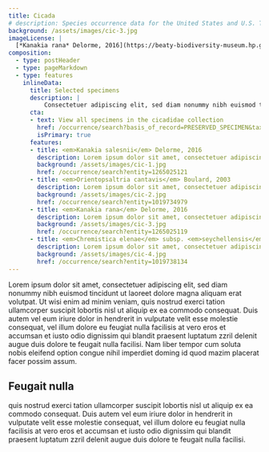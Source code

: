 ```yaml
---
title: Cicada
# description: Species occurrence data for the United States and U.S. Territories.
background: /assets/images/cic-3.jpg
imageLicense: |
  [*Kanakia rana* Delorme, 2016](https://beaty-biodiversity-museum.hp.gbif-staging.org/occurrence/search?entity=1265025119) Collected in New Caledonia by Fauvre Laurent licensed under [CC-BY-4.0](http://creativecommons.org/licenses/by-nc-nd/4.0)
composition:
  - type: postHeader
  - type: pageMarkdown
  - type: features
    inlineData:
      title: Selected specimens
      description: |
          Consectetuer adipiscing elit, sed diam nonummy nibh euismod tincidunt ut laoreet dolore magna aliquam erat volutpat. 
      cta:
      - text: View all specimens in the cicadidae collection
        href: /occurrence/search?basis_of_record=PRESERVED_SPECIMEN&taxon_key=50
        isPrimary: true
      features: 
      - title: <em>Kanakia salesnii</em> Delorme, 2016
        description: Lorem ipsum dolor sit amet, consectetuer adipiscing elit, sed diam nonummy nibh euismod.
        background: /assets/images/cic-1.jpg 
        href: /occurrence/search?entity=1265025121
      - title: <em>Orientopsaltria cantavis</em> Boulard, 2003
        description: Lorem ipsum dolor sit amet, consectetuer adipiscing elit, sed diam nonummy nibh euismod.
        background: /assets/images/cic-2.jpg
        href: /occurrence/search?entity=1019734979
      - title: <em>Kanakia rana</em> Delorme, 2016
        description: Lorem ipsum dolor sit amet, consectetuer adipiscing elit, sed diam nonummy nibh euismod.
        background: /assets/images/cic-3.jpg
        href: /occurrence/search?entity=1265025119
      - title: <em>Chremistica elenae</em> subsp. <em>seychellensis</em> Boulard, 2001
        description: Lorem ipsum dolor sit amet, consectetuer adipiscing elit, sed diam nonummy nibh euismod.
        background: /assets/images/cic-4.jpg
        href: /occurrence/search?entity=1019738134
---
```


Lorem ipsum dolor sit amet, consectetuer adipiscing elit, sed diam nonummy nibh euismod tincidunt ut laoreet dolore magna aliquam erat volutpat. Ut wisi enim ad minim veniam, quis nostrud exerci tation ullamcorper suscipit lobortis nisl ut aliquip ex ea commodo consequat. Duis autem vel eum iriure dolor in hendrerit in vulputate velit esse molestie consequat, vel illum dolore eu feugiat nulla facilisis at vero eros et accumsan et iusto odio dignissim qui blandit praesent luptatum zzril delenit augue duis dolore te feugait nulla facilisi. Nam liber tempor cum soluta nobis eleifend option congue nihil imperdiet doming id quod mazim placerat facer possim assum. 

## Feugait nulla
quis nostrud exerci tation ullamcorper suscipit lobortis nisl ut aliquip ex ea commodo consequat. Duis autem vel eum iriure dolor in hendrerit in vulputate velit esse molestie consequat, vel illum dolore eu feugiat nulla facilisis at vero eros et accumsan et iusto odio dignissim qui blandit praesent luptatum zzril delenit augue duis dolore te feugait nulla facilisi.
